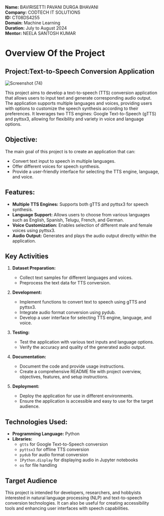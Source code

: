 **Name:** BAVIRISETTI PAVANI DURGA BHAVANI  
**Company:** CODTECH IT SOLUTIONS  
**ID:** CT08DS4255  
**Domain:** Machine Learning  
**Duration:** July to August 2024  
**Mentor:** NEELA SANTOSH KUMAR  

# Overview Of the Project

## Project:Text-to-Speech Conversion Application
![Screenshot (74)](https://github.com/user-attachments/assets/2c12236d-f071-4065-8988-fa80ede9d3c8)

This project aims to develop a text-to-speech (TTS) conversion application that allows users to input text and generate corresponding audio output. The application supports multiple languages and voices, providing users with options to customize the speech synthesis according to their preferences. It leverages two TTS engines: Google Text-to-Speech (gTTS) and pyttsx3, allowing for flexibility and variety in voice and language options.

## Objective:

The main goal of this project is to create an application that can:
- Convert text input to speech in multiple languages.
- Offer different voices for speech synthesis.
- Provide a user-friendly interface for selecting the TTS engine, language, and voice.

## Features:

- **Multiple TTS Engines:** Supports both gTTS and pyttsx3 for speech synthesis.
- **Language Support:** Allows users to choose from various languages such as English, Spanish, Telugu, French, and German.
- **Voice Customization:** Enables selection of different male and female voices using pyttsx3.
- **Audio Output:** Generates and plays the audio output directly within the application.

## Key Activities

1. **Dataset Preparation:**
   - Collect text samples for different languages and voices.
   - Preprocess the text data for TTS conversion.

2. **Development:**
   - Implement functions to convert text to speech using gTTS and pyttsx3.
   - Integrate audio format conversion using pydub.
   - Develop a user interface for selecting TTS engine, language, and voice.

3. **Testing:**
   - Test the application with various text inputs and language options.
   - Verify the accuracy and quality of the generated audio output.

4. **Documentation:**
   - Document the code and provide usage instructions.
   - Create a comprehensive README file with project overview, objectives, features, and setup instructions.

5. **Deployment:**
   - Deploy the application for use in different environments.
   - Ensure the application is accessible and easy to use for the target audience.


## Technologies Used:

- **Programming Language:** Python
- **Libraries:**
  - `gtts` for Google Text-to-Speech conversion
  - `pyttsx3` for offline TTS conversion
  - `pydub` for audio format conversion
  - `IPython.display` for displaying audio in Jupyter notebooks
  - `os` for file handling

## Target Audience

This project is intended for developers, researchers, and hobbyists interested in natural language processing (NLP) and text-to-speech conversion technologies. It can also be useful for creating accessibility tools and enhancing user interfaces with speech capabilities.
